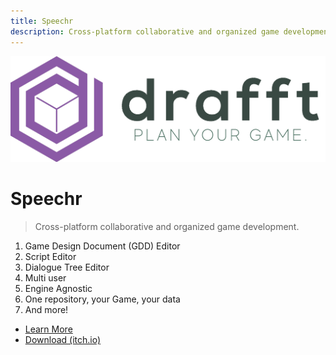 ```yaml
---
title: Speechr
description: Cross-platform collaborative and organized game development. Dialogue Tree Editor, GDDs Editor, Scripting Editor, and More!
---
```


![logo](/img/logo.png ':size=120')

# Speechr

> Cross-platform collaborative and organized game development.


1. Game Design Document (GDD) Editor
2. Script Editor
3. Dialogue Tree Editor
4. Multi user
5. Engine Agnostic
6. One repository, your Game, your data
7. And more!
    
- [Learn More](/en/docs)
- [Download (itch.io)](https://baj.itch.io/speechr)
